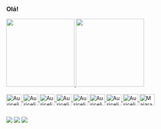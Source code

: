 ### Olá!

<div>
  <a href="https://github.com/AuricelioSilva">
  <img height="180em" src="https://github-readme-stats.vercel.app/api?username=AuricelioSilva&show_icons=true&theme=onedark"/>
  <img height="180em" src="https://github-readme-stats.vercel.app/api/top-langs/?username=AuricelioSilva&layout=compact&langs_count=7&theme=onedark"/>

    

</div>

  <div style="display: inline_block"><br>
  <img align="center" alt="Auricelio-HTML" height="30" width="40" src="https://cdn.jsdelivr.net/gh/devicons/devicon/icons/html5/html5-original.svg">
  <img align="center" alt="Auricelio-CSS" height="30" width="40" src="https://cdn.jsdelivr.net/gh/devicons/devicon/icons/css3/css3-original.svg">
  <img align="center" alt="Auricelio-React" height="30" width="40" src="https://cdn.jsdelivr.net/gh/devicons/devicon/icons/react/react-original.svg">
  <img align="center" alt="Auricelio-Javascript" height="30" width="40" src="https://cdn.jsdelivr.net/gh/devicons/devicon/icons/javascript/javascript-plain.svg">
  <img align="center" alt="Auricelio-Typescript" height="30" width="40" src="https://cdn.jsdelivr.net/gh/devicons/devicon/icons/typescript/typescript-plain.svg" >  
  <img align="center" alt="Auricelio-Node.js" height="30" width="40" src="https://cdn.jsdelivr.net/gh/devicons/devicon/icons/nodejs/nodejs-original.svg">    
  <img align="center" alt="Auricelio-Java" height="30" width="40" src="https://cdn.jsdelivr.net/gh/devicons/devicon/icons/java/java-original.svg">
  <img align="center" alt="Auricelio-MYSQL" height="30" width="40" src="https://cdn.jsdelivr.net/gh/devicons/devicon/icons/mysql/mysql-original.svg">
  <img align="center" alt="Maiara-SQL Server" height="30" width="40" src="https://cdn.jsdelivr.net/gh/devicons/devicon/icons/microsoftsqlserver/microsoftsqlserver-plain.svg"> 
  

</div>

  ##

  <div> 
      <a href="https://www.linkedin.com/in/auricelio-r-4a92a4161/" target="_blank"><img src="https://img.shields.io/badge/-LinkedIn-%230077B5?style=for-the-badge&logo=linkedin&logoColor=white" target="_blank"></a>
      <a href="https://discord.gg/F3v78frKat" target="_blank"><img src="https://img.shields.io/badge/Discord-7289DA?style=for-the-badge&logo=discord&logoColor=white" target="_blank"></a> 
  <a href = "mailto:arirodrigues2801@gmail.com"><img src="https://img.shields.io/badge/-Gmail-%23333?style=for-the-badge&logo=gmail&logoColor=white" target="_blank"></a>

  

</div>
